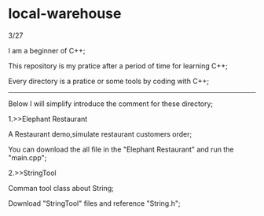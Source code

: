 # local-warehouse
3/27

I am a beginner of C++;

This repository is my pratice after  a period of time for learning C++;

Every directory is a pratice or some tools by coding with C++;

-----------------------------------------------------------------------------
Below I will simplify introduce the comment for these directory;

1.>>Elephant Restaurant

A Restaurant demo,simulate restaurant customers order;

You can download the all file in the "Elephant Restaurant" and run the "main.cpp";

2.>>StringTool

Comman tool class about String;

Download "StringTool" files and reference "String.h";
